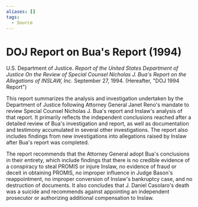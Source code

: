 ```yaml
---
aliases: []
tags:
  - Source
---
```

# DOJ Report on Bua's Report (1994)

U.S. Department of Justice. *Report of the United States Department of Justice On the Review of Special Counsel Nicholas J. Bua's Report on the Allegations of INSLAW, Inc.* September 27, 1994. (Hereafter, "DOJ 1994 Report")

This report summarizes the analysis and investigation undertaken by the Department of Justice following Attorney General Janet Reno's mandate to review Special Counsel Nicholas J. Bua's report and Inslaw's analysis of that report. It primarily reflects the independent conclusions reached after a detailed review of Bua's investigation and report, as well as documentation and testimony accumulated in several other investigations. The report also includes findings from new investigations into allegations raised by Inslaw after Bua's report was completed.

The report recommends that the Attorney General adopt Bua's conclusions in their entirety, which include findings that there is no credible evidence of a conspiracy to steal PROMIS or injure Inslaw, no evidence of fraud or deceit in obtaining PROMIS, no improper influence in Judge Bason's reappointment, no improper conversion of Inslaw's bankruptcy case, and no destruction of documents. It also concludes that J. Daniel Casolaro's death was a suicide and recommends against appointing an independent prosecutor or authorizing additional compensation to Inslaw.
